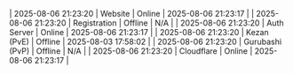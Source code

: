 | 2025-08-06 21:23:20 | Website | Online | 2025-08-06 21:23:17 |
| 2025-08-06 21:23:20 | Registration | Offline | N/A |
| 2025-08-06 21:23:20 | Auth Server | Online | 2025-08-06 21:23:17 |
| 2025-08-06 21:23:20 | Kezan (PvE) | Offline | 2025-08-03 17:58:02 |
| 2025-08-06 21:23:20 | Gurubashi (PvP) | Offline | N/A |
| 2025-08-06 21:23:20 | Cloudflare | Online | 2025-08-06 21:23:17 |
